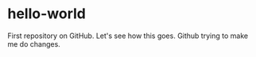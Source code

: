 # hello-world
First repository on GitHub. Let's see how this goes.
Github trying to make me do changes. 
